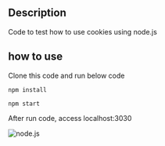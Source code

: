 ## Description

Code to test how to use cookies using node.js

## how to use

Clone this code and run below code

```
npm install

npm start
```

After run code, access localhost:3030

![node.js](https://img.shields.io/badge/-Node.js-339933.svg?logo=node.js&style=plastic)